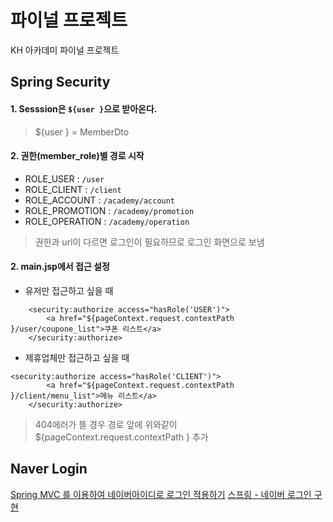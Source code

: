 # 파이널 프로젝트
KH 아카데미 파이널 프로젝트  

##  Spring Security

#### 1.  Sesssion은 `${user }`으로 받아온다.
>${user } = MemberDto

#### 2. 권한(member_role)별 경로 시작
- ROLE_USER : `/user`
- ROLE_CLIENT : `/client`
- ROLE_ACCOUNT : `/academy/account`
- ROLE_PROMOTION : `/academy/promotion`
- ROLE_OPERATION : `/academy/operation`

> 권한과 url이 다르면 로그인이 필요하므로 로그인 화면으로 보냄

#### 2.  main.jsp에서 접근 설정</h2>
	
- 유저만 접근하고 싶을 때
```
	<security:authorize access="hasRole('USER')">
		<a href="${pageContext.request.contextPath }/user/coupone_list">쿠폰 리스트</a>
	</security:authorize>
```	
- 제휴업체만 접근하고 싶을 때
```	
<security:authorize access="hasRole('CLIENT')">
		<a href="${pageContext.request.contextPath }/client/menu_list">메뉴 리스트</a>
	</security:authorize>
```
> 404에러가 뜰 경우 경로 앞에 위와같이 ${pageContext.request.contextPath } 추가



## Naver Login
[Spring MVC 를 이용하여 네이버아이디로 로그인 적용하기](https://github.com/Blackseed/NaverLoginTutorial/wiki/Spring-MVC-%EB%A5%BC-%EC%9D%B4%EC%9A%A9%ED%95%98%EC%97%AC-%EB%84%A4%EC%9D%B4%EB%B2%84%EC%95%84%EC%9D%B4%EB%94%94%EB%A1%9C-%EB%A1%9C%EA%B7%B8%EC%9D%B8-%EC%A0%81%EC%9A%A9%ED%95%98%EA%B8%B0)
[스프링 - 네이버 로그인 구현](https://seonhyungjo.github.io/Spring-NaverSSO_1/)
